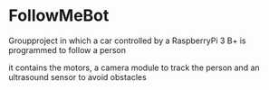 # FollowMeBot
Groupproject in which a car controlled by a RaspberryPi 3 B+ is programmed to follow a person

it contains the motors, a camera module to track the person and an ultrasound sensor to avoid obstacles

